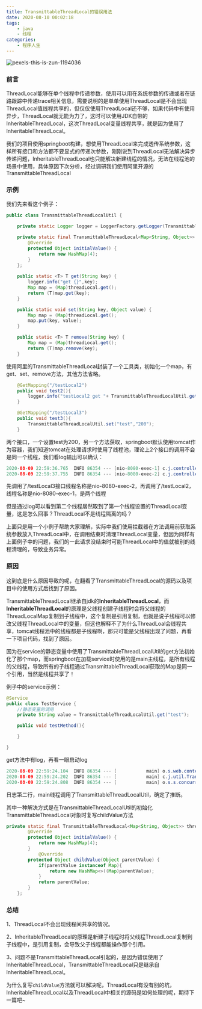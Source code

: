 ```yaml
---
title: TransmittableThreadLocal的错误用法
date: 2020-08-10 00:02:18
tags:
	- java
	- 线程
categories:
	- 程序人生
---
```


![pexels-this-is-zun-1194036](http://image.nianlun.tech/2022/02/16/54d1e01e7fdce6b99fe5291f657fe29e.jpg)

### 前言

ThreadLocal能够在单个线程中传递参数，使用可以用在系统参数的传递或者在链路跟踪中传递trace相关信息，需要说明的是单单使用ThreadLocal是不会出现ThreadLocal值线程共享的，但仅仅使用ThreadLocal还不够，如果代码中有使用异步，ThreadLocal就无能为力了，这时可以使用JDK自带的InheritableThreadLocal，这次ThreadLocal变量线程共享，就是因为使用了InheritableThreadLocal。

我们的项目使用springboot构建，想使用ThreadLocal来完成透传系统参数，这样所有接口和方法都不要显式的传递次参数，刚刚说到ThreadLocal无法解决异步传递问题，InheritableThreadLocal也只能解决新建线程的情况，无法在线程池的场景中使用，具体原因下次分析，经过调研我们使用阿里开源的TransmittableThreadLocal 
### 示例
我们先来看这个例子：

```java
public class TransmittableThreadLocalUtil {

    private static Logger logger = LoggerFactory.getLogger(TransmittableThreadLocalUtil.class);

    private static final TransmittableThreadLocal<Map<String, Object>> threadLocal = new TransmittableThreadLocal() {
        @Override
        protected Object initialValue() {
            return new HashMap(4);
        }
    };
    
    public static <T> T get(String key) {
        logger.info("get {}",key);
        Map map = (Map)threadLocal.get();
        return (T)map.get(key);
    }

    public static void set(String key, Object value) {
        Map map = (Map)threadLocal.get();
        map.put(key, value);
    }

    public static <T> T remove(String key) {
        Map map = (Map)threadLocal.get();
        return (T)map.remove(key);
    }
```

使用阿里的TransmittableThreadLocal封装了一个工具类，初始化一个map，有get、set、remove方法，其他方法省略。

```java
    @GetMapping("/testLocal2")
    public void test2(){
        logger.info("testLocal2 get "+ TransmittableThreadLocalUtil.get("test"));
    }

    @GetMapping("/testLocal3")
    public void test3(){
        TransmittableThreadLocalUtil.set("test","200");
    }
```

两个接口，一个设置test为200，另一个方法获取，springboot默认使用tomcat作为容器，我们知道tomcat在处理请求时使用了线程池，理论上2个接口的调用不会是同一个线程，我们看log输出可以确认：

```java
2020-08-09 22:59:36.765  INFO 86354 --- [nio-8080-exec-1] c.j.controller.ThreadLocalController     : testLocal3 test set 200
2020-08-09 22:59:37.755  INFO 86354 --- [nio-8080-exec-2] c.j.controller.ThreadLocalController     : testLocal2 get 200
```

先调用了/testLocal3接口线程名称是nio-8080-exec-2，再调用了/testLocal2，线程名称是nio-8080-exec-1，是两个线程

但是通过log可以看到第二个线程居然取到了第一个线程设置的ThreadLocal变量，这是怎么回事？ThreadLocal不是线程隔离的吗？

上面只是用一个小例子帮助大家理解，实际中我们使用拦截器在方法调用前获取系统参数放入ThreadLocal中，在调用结束时清理ThreadLocal变量，但因为同样有上面例子中的问题，我们的一此请求没结束时可能ThreadLocal中的值就被别的线程清理的，导致业务异常。

### 原因

这到底是什么原因导致的呢，在翻看了TransmittableThreadLocal的源码以及项目中的使用方式后找到了原因。

TransmittableThreadLocal继承自jdk的**InheritableThreadLocal**，而**InheritableThreadLocal**的原理是父线程创建子线程时会将父线程的ThreadLocalMap复制到子线程中，这个复制是引用复制，也就是说子线程可以修改父线程ThreadLocal中的变量，但这也解释不了为什么ThreadLoal会线程共享，tomcat线程池中的线程都是子线程啊，那只可能是父线程出现了问题，再看一下项目代码，找到了原因。

因为在service的静态变量中使用了TransmittableThreadLocalUtil的get方法初始化了那个map，而springboot在加载service时使用的是main主线程，是所有线程的父线程，导致所有的子线程通过TransmittableThreadLocal获取的Map是同一个引用，当然是线程共享了！

例子中的service示例：

```java
@Service
public class TestService {
	//静态变量的调用
    private String value = TransmittableThreadLocalUtil.get("test");

    public void testMethod(){

    }

}
```
get方法中有log，再看一眼启动log

```java
2020-08-09 22:59:24.104  INFO 86354 --- [           main] o.s.web.context.ContextLoader            : Root WebApplicationContext: initialization completed in 2164 ms
2020-08-09 22:59:24.202  INFO 86354 --- [           main] c.j.util.TransmittableThreadLocalUtil    : get test
2020-08-09 22:59:24.808  INFO 86354 --- [           main] o.s.s.concurrent.ThreadPoolTaskExecutor  : Initializing ExecutorService 
```

日志第二行，main线程调用了TransmittableThreadLocalUtil，确定了推断。

其中一种解决方式是在TransmittableThreadLocalUtil的初始化TransmittableThreadLocal对象时复写childValue方法

```java
private static final TransmittableThreadLocal<Map<String, Object>> threadLocal = new TransmittableThreadLocal() {
        @Override
        protected Object initialValue() {
            return new HashMap(4);
        }
  			@Override
        protected Object childValue(Object parentValue) {
            if(parentValue instanceof Map){
                return new HashMap<>((Map)parentValue);
            }
            return parentValue;
        }
    };
```
### 总结
1、ThreadLocal不会出现线程间共享的情况。 

2、InheritableThreadLocal的原理是新建子线程时将父线程ThreadLocal复制到子线程中，是引用复制，会导致父子线程都能操作那个引用。

3、问题不是TransmittableThreadLocal引起的，是因为错误使用了InheritableThreadLocal，TransmittableThreadLocal只是继承自InheritableThreadLocal。

为什么复写`childValue`方法就可以解决呢，ThreadLocal有没有别的坑，InheritableThreadLocal以及ThreadLocal中相关的源码是如何处理的呢，期待下一篇吧~
